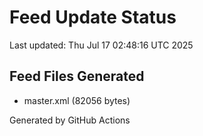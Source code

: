 # Feed Update Status
Last updated: Thu Jul 17 02:48:16 UTC 2025

## Feed Files Generated
- master.xml (82056 bytes)

Generated by GitHub Actions
